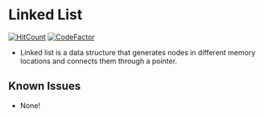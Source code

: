 # Linked List
[![HitCount](https://hits.dwyl.com/7W1571X/Cpp-Linked-List.svg?style=flat-square)](http://hits.dwyl.com/7W1571X/Cpp-Linked-List) [![CodeFactor](https://www.codefactor.io/repository/github/7w1571x/linked-list/badge)](https://www.codefactor.io/repository/github/7w1571x/linked-list)
* Linked list is a data structure that generates nodes in different memory locations and connects them through a pointer.
## Known Issues
* None!
